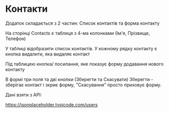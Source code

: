 # Контакти

Додаток складається з 2 частин: Список контактів та форма контакту

На сторінці Contacts є таблиця з 4-ма колонками (Ім'я, Прізвище, Телефон)

У таблиці відобразити список контактів. У кожному рядку контакту є кнопка видалити, яка видаляє контакт

Під таблицею кнопка/ посилання, яке показує форму додавання нового контакту

В формі три поля та дві кнопки (Зберегти та Скасувати) Зберегти - зберігає контакт і зкриє форму, "Скасування" просто приховує форму.

Дані взяти з API:

https://jsonplaceholder.typicode.com/users


